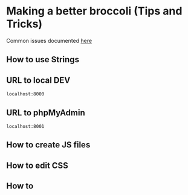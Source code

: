 # Making a better broccoli (Tips and Tricks)
Common issues documented [here](https://ccle.ucla.edu/mod/qanda/view.php?id=897711)
## How to use Strings

## URL to local DEV
`localhost:8000`

## URL to phpMyAdmin
`localhost:8001`

## How to create JS files

## How to edit CSS

## How to 

